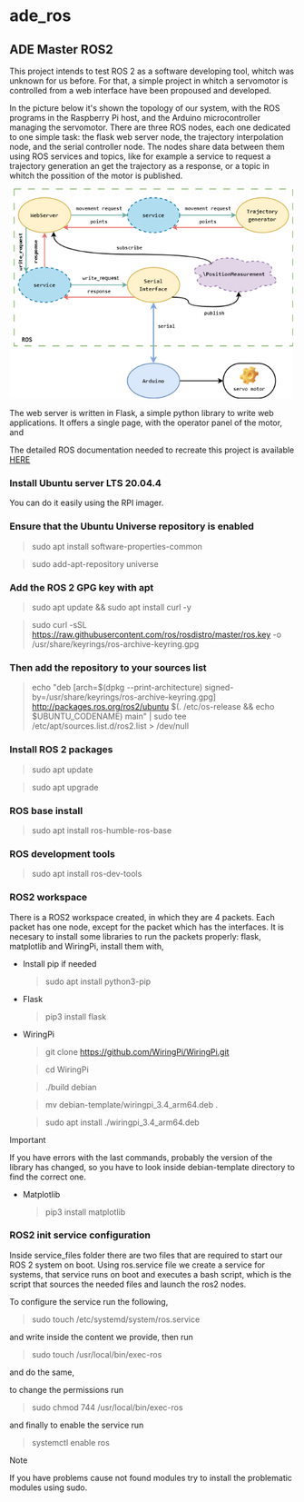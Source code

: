 # ade\_ros
## ADE Master ROS2

This project intends to test ROS 2 as a software developing tool, whitch was unknown for us before. For that, a simple project in whitch a servomotor is controlled from a web interface have been propoused and developed.

In the picture below it's shown the topology of our system, with the ROS programs in the Raspberry Pi host, and the Arduino microcontroller managing the servomotor. There are three ROS nodes, each one dedicated to one simple task: the flask web server node, the trajectory interpolation node, and the serial controller node. The nodes share data between them using ROS services and topics, like for example a service to request a trajectory generation an get the trajectory as a response, or a topic in whitch the possition of the motor is published. 

<img src="/ros_host/ROS.png" width="500">

The web server is written in Flask, a simple python library to write web applications. It offers a single page, with the operator panel of the motor, and

The detailed ROS documentation needed to recreate this project is available [HERE](https://docs.ros.org/en/humble/index.html)

### Install Ubuntu server LTS 20.04.4

You can do it easily using the RPI imager.

### Ensure that the Ubuntu Universe repository is enabled

>sudo apt install software-properties-common

>sudo add-apt-repository universe

### Add the ROS 2 GPG key with apt
>sudo apt update && sudo apt install curl -y

>sudo curl -sSL https://raw.githubusercontent.com/ros/rosdistro/master/ros.key -o /usr/share/keyrings/ros-archive-keyring.gpg

### Then add the repository to your sources list

>echo "deb [arch=$(dpkg --print-architecture) signed-by=/usr/share/keyrings/ros-archive-keyring.gpg] http://packages.ros.org/ros2/ubuntu $(. /etc/os-release && echo $UBUNTU_CODENAME) main" | sudo tee /etc/apt/sources.list.d/ros2.list > /dev/null

### Install ROS 2 packages

>sudo apt update

>sudo apt upgrade

### ROS base install
>sudo apt install ros-humble-ros-base

### ROS development tools
>sudo apt install ros-dev-tools

### ROS2 workspace

There is a ROS2 workspace created, in which they are 4 packets. Each packet has one node, except for the packet which has the interfaces. It is necesary to install some libraries to run the packets properly: flask, matplotlib and WiringPi, install them with,

- Install pip if needed
  
  >sudo apt install python3-pip
  
- Flask

  >pip3 install flask

- WiringPi

  >git clone https://github.com/WiringPi/WiringPi.git

  >cd WiringPi

  >./build debian

  >mv debian-template/wiringpi_3.4_arm64.deb .

  >sudo apt install ./wiringpi_3.4_arm64.deb
  
>[!IMPORTANT]
>If you have errors with the last commands, probably the version of the library has changed, so you have to look inside debian-template directory to find the correct one. 

- Matplotlib

  >pip3 install matplotlib

### ROS2 init service configuration

Inside service_files folder there are two files that are required to start our ROS 2 system on boot. Using ros.service file we create a service for systems, that service runs on boot and executes a bash script, which is the script that sources the needed files and launch the ros2 nodes.

To configure the service run the following,

>sudo touch /etc/systemd/system/ros.service 

and write inside the content we provide, then run

>sudo touch /usr/local/bin/exec-ros

and do the same,

to change the permissions run

>sudo chmod 744 /usr/local/bin/exec-ros

and finally to enable the service run

>systemctl enable ros

>[!Note]
> If you have problems cause not found modules try to install the problematic modules using sudo.
